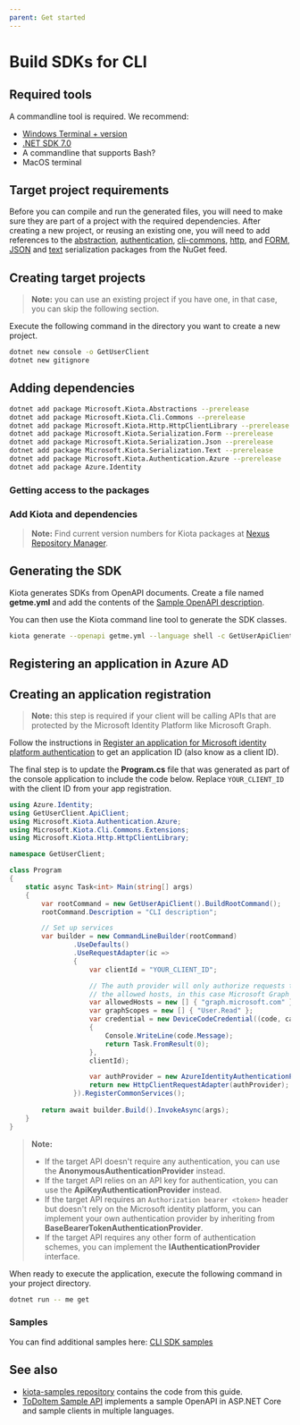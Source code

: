 ```yaml
---
parent: Get started
---
```


# Build SDKs for CLI

## Required tools
A commandline tool is required. We recommend:
- [Windows Terminal + version](https://apps.microsoft.com/store/detail/windows-terminal/9N0DX20HK701?hl=en-us&gl=us)
- [.NET SDK 7.0](https://get.dot.net/7)
- A commandline that supports Bash?
- MacOS terminal

## Target project requirements
Before you can compile and run the generated files, you will need to make sure they are part of a project with the required dependencies. After creating a new project, or reusing an existing one, you will need to add references to the [abstraction](https://github.com/microsoft/kiota-abstractions-dotnet), [authentication](https://github.com/microsoft/kiota-authentication-azure-dotnet), [cli-commons](https://github.com/microsoft/kiota-cli-commons), [http](https://github.com/microsoft/kiota-http-dotnet), and [FORM](https://github.com/microsoft/kiota-serialization-form-dotnet), [JSON](https://github.com/microsoft/kiota-serialization-json-dotnet) and [text](https://github.com/microsoft/kiota-serialization-text-dotnet) serialization packages from the NuGet feed.

## Creating target projects

> **Note:** you can use an existing project if you have one, in that case, you can skip the following section.

Execute the following command in the directory you want to create a new project.

```bash
dotnet new console -o GetUserClient
dotnet new gitignore
```

## Adding dependencies

```bash
dotnet add package Microsoft.Kiota.Abstractions --prerelease
dotnet add package Microsoft.Kiota.Cli.Commons --prerelease
dotnet add package Microsoft.Kiota.Http.HttpClientLibrary --prerelease
dotnet add package Microsoft.Kiota.Serialization.Form --prerelease
dotnet add package Microsoft.Kiota.Serialization.Json --prerelease
dotnet add package Microsoft.Kiota.Serialization.Text --prerelease
dotnet add package Microsoft.Kiota.Authentication.Azure --prerelease
dotnet add package Azure.Identity
```

### Getting access to the packages

### Add Kiota and dependencies

> **Note:** Find current version numbers for Kiota packages at [Nexus Repository Manager](https://oss.sonatype.org/).


## Generating the SDK

Kiota generates SDKs from OpenAPI documents. Create a file named **getme.yml** and add the contents of the [Sample OpenAPI description](reference-openapi.md).

You can then use the Kiota command line tool to generate the SDK classes.

```bash
kiota generate --openapi getme.yml --language shell -c GetUserApiClient -n GetUserClient.ApiClient -o ./Client
```

## Registering an application in Azure AD

## Creating an application registration

> **Note:** this step is required if your client will be calling APIs that are protected by the Microsoft Identity Platform like Microsoft Graph.

Follow the instructions in [Register an application for Microsoft identity platform authentication](register-app.md) to get an application ID (also know as a client ID).

The final step is to update the **Program.cs** file that was generated as part of the console application to include the code below. Replace `YOUR_CLIENT_ID` with the client ID from your app registration.

```csharp
using Azure.Identity;
using GetUserClient.ApiClient;
using Microsoft.Kiota.Authentication.Azure;
using Microsoft.Kiota.Cli.Commons.Extensions;
using Microsoft.Kiota.Http.HttpClientLibrary;

namespace GetUserClient;

class Program
{
    static async Task<int> Main(string[] args)
    {
        var rootCommand = new GetUserApiClient().BuildRootCommand();
        rootCommand.Description = "CLI description";

        // Set up services
        var builder = new CommandLineBuilder(rootCommand)
                .UseDefaults()
                .UseRequestAdapter(ic =>
                {
                    var clientId = "YOUR_CLIENT_ID";

                    // The auth provider will only authorize requests to
                    // the allowed hosts, in this case Microsoft Graph
                    var allowedHosts = new [] { "graph.microsoft.com" };
                    var graphScopes = new [] { "User.Read" };
                    var credential = new DeviceCodeCredential((code, cancellation) =>
                    {
                        Console.WriteLine(code.Message);
                        return Task.FromResult(0);
                    },
                    clientId);

                    var authProvider = new AzureIdentityAuthenticationProvider(credential, allowedHosts, scopes: graphScopes);
                    return new HttpClientRequestAdapter(authProvider);
                }).RegisterCommonServices();
        
        return await builder.Build().InvokeAsync(args);
    }
}

```

> **Note:**
>
> - If the target API doesn't require any authentication, you can use the **AnonymousAuthenticationProvider** instead.
> - If the target API relies on an API key for authentication, you can use the **ApiKeyAuthenticationProvider** instead.
> - If the target API requires an `Authorization bearer <token>` header but doesn't rely on the Microsoft identity platform, you can implement your own authentication provider by inheriting from **BaseBearerTokenAuthenticationProvider**.
> - If the target API requires any other form of authentication schemes, you can implement the **IAuthenticationProvider** interface.


When ready to execute the application, execute the following command in your project directory.

```bash
dotnet run -- me get
```

### Samples
You can find additional samples here: [CLI SDK samples](https://github.com/microsoftgraph/msgraph-cli/tree/main/samples)


## See also

- [kiota-samples repository](https://github.com/microsoft/kiota-samples/tree/main/get-started) contains the code from this guide.
- [ToDoItem Sample API](https://github.com/microsoft/kiota-samples/tree/main/sample-api) implements a sample OpenAPI in ASP.NET Core and sample clients in multiple languages.
